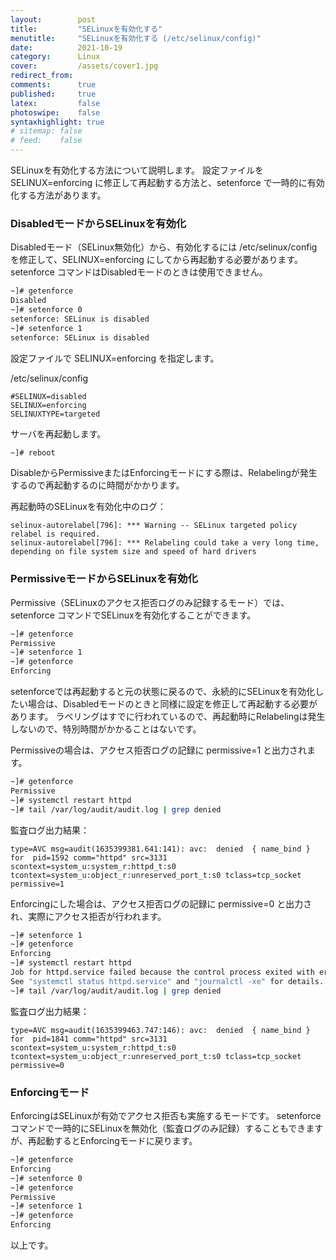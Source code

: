 ```yaml
---
layout:        post
title:         "SELinuxを有効化する"
menutitle:     "SELinuxを有効化する (/etc/selinux/config)"
date:          2021-10-19
category:      Linux
cover:         /assets/cover1.jpg
redirect_from:
comments:      true
published:     true
latex:         false
photoswipe:    false
syntaxhighlight: true
# sitemap: false
# feed:    false
---
```


SELinuxを有効化する方法について説明します。
設定ファイルを SELINUX=enforcing に修正して再起動する方法と、setenforce で一時的に有効化する方法があります。

### DisabledモードからSELinuxを有効化
Disabledモード（SELinux無効化）から、有効化するには /etc/selinux/config を修正して、SELINUX=enforcing にしてから再起動する必要があります。
setenforce コマンドはDisabledモードのときは使用できません。
```bash
~]# getenforce
Disabled
~]# setenforce 0
setenforce: SELinux is disabled
~]# setenforce 1
setenforce: SELinux is disabled
```
設定ファイルで SELINUX=enforcing を指定します。

/etc/selinux/config
```
#SELINUX=disabled
SELINUX=enforcing
SELINUXTYPE=targeted
```
サーバを再起動します。
```bash
~]# reboot
```
DisableからPermissiveまたはEnforcingモードにする際は、Relabelingが発生するので再起動するのに時間がかかります。

再起動時のSELinuxを有効化中のログ：
```
selinux-autorelabel[796]: *** Warning -- SELinux targeted policy relabel is required.
selinux-autorelabel[796]: *** Relabeling could take a very long time, depending on file system size and speed of hard drivers
```

### PermissiveモードからSELinuxを有効化
Permissive（SELinuxのアクセス拒否ログのみ記録するモード）では、setenforce コマンドでSELinuxを有効化することができます。
```bash
~]# getenforce
Permissive
~]# setenforce 1
~]# getenforce
Enforcing
```
setenforceでは再起動すると元の状態に戻るので、永続的にSELinuxを有効化したい場合は、Disabledモードのときと同様に設定を修正して再起動する必要があります。
ラベリングはすでに行われているので、再起動時にRelabelingは発生しないので、特別時間がかかることはないです。

Permissiveの場合は、アクセス拒否ログの記録に permissive=1 と出力されます。
```bash
~]# getenforce
Permissive
~]# systemctl restart httpd
~]# tail /var/log/audit/audit.log | grep denied
```
監査ログ出力結果：
```
type=AVC msg=audit(1635399381.641:141): avc:  denied  { name_bind } for  pid=1592 comm="httpd" src=3131 scontext=system_u:system_r:httpd_t:s0 tcontext=system_u:object_r:unreserved_port_t:s0 tclass=tcp_socket permissive=1
```

Enforcingにした場合は、アクセス拒否ログの記録に permissive=0 と出力され、実際にアクセス拒否が行われます。
```bash
~]# setenforce 1
~]# getenforce
Enforcing
~]# systemctl restart httpd
Job for httpd.service failed because the control process exited with error code.
See "systemctl status httpd.service" and "journalctl -xe" for details.
~]# tail /var/log/audit/audit.log | grep denied
```
監査ログ出力結果：
```
type=AVC msg=audit(1635399463.747:146): avc:  denied  { name_bind } for  pid=1841 comm="httpd" src=3131 scontext=system_u:system_r:httpd_t:s0 tcontext=system_u:object_r:unreserved_port_t:s0 tclass=tcp_socket permissive=0
```

### Enforcingモード
EnforcingはSELinuxが有効でアクセス拒否も実施するモードです。
setenforce コマンドで一時的にSELinuxを無効化（監査ログのみ記録）することもできますが、再起動するとEnforcingモードに戻ります。

```bash
~]# getenforce
Enforcing
~]# setenforce 0
~]# getenforce
Permissive
~]# setenforce 1
~]# getenforce
Enforcing
```

以上です。
